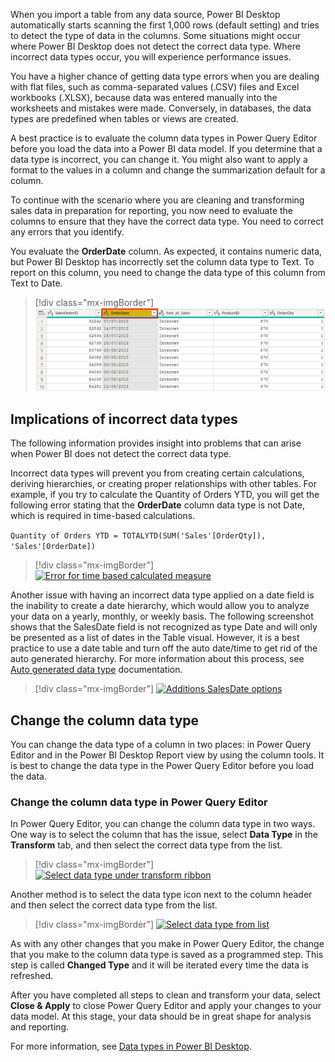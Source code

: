 When you import a table from any data source, Power BI Desktop
automatically starts scanning the first 1,000 rows (default setting) and
tries to detect the type of data in the columns. Some situations might
occur where Power BI Desktop does not detect the correct data type.
Where incorrect data types occur, you will experience performance
issues.

You have a higher chance of getting data type errors when you are
dealing with flat files, such as comma-separated values (.CSV) files and
Excel workbooks (.XLSX), because data was entered manually into the
worksheets and mistakes were made. Conversely, in databases, the data
types are predefined when tables or views are created.

A best practice is to evaluate the column data types in Power Query
Editor before you load the data into a Power BI data model. If you
determine that a data type is incorrect, you can change it. You might
also want to apply a format to the values in a column and change the
summarization default for a column.

To continue with the scenario where you are cleaning and transforming
sales data in preparation for reporting, you now need to evaluate the
columns to ensure that they have the correct data type. You need to
correct any errors that you identify.

You evaluate the **OrderDate** column. As expected, it contains numeric
data, but Power BI Desktop has incorrectly set the column data type to
Text. To report on this column, you need to change the data type of this
column from Text to Date.

> [!div class="mx-imgBorder"]
> [![Column OrderDate data type set as text](../media/04-column-data-type-setas-text-ssm.png)](../media/04-column-data-type-setas-text-ssm.png#lightbox)

## Implications of incorrect data types

The following information provides insight into problems that can arise
when Power BI does not detect the correct data type.

Incorrect data types will prevent you from creating certain
calculations, deriving hierarchies, or creating proper relationships
with other tables. For example, if you try to calculate the Quantity of
Orders YTD, you will get the following error stating that the
**OrderDate** column data type is not Date, which is required in
time-based calculations.

```Quantity of Orders YTD = TOTALYTD(SUM('Sales'[OrderQty]), 'Sales'[OrderDate])```

> [!div class="mx-imgBorder"]
> [![Error for time based calculated measure](../media/04-error-calculated-measure-ss.png)](../media/04-error-calculated-measure-ss.png#lightbox)

Another issue with having an incorrect data type applied on a date field is the inability to create a date hierarchy, which would allow you to analyze your data on a yearly, monthly, or weekly basis. The following screenshot shows that the SalesDate field is not recognized as type Date and will only be presented as a list of dates in the Table visual. However, it is a best practice to use a date table and turn off the auto date/time to get rid of the auto generated hierarchy. For more information about this process, see [Auto generated data type](/power-bi/guidance/auto-date-time/?azure-portal=true) documentation.

> [!div class="mx-imgBorder"]
> [![Additions SalesDate options](../media/04-additions-sales-date-options-ssm.png)](../media/04-additions-sales-date-options-ssm.png#lightbox)

## Change the column data type 

You can change the data type of a column in two places: in Power Query
Editor and in the Power BI Desktop Report view by using the column
tools. It is best to change the data type in the Power Query Editor
before you load the data.

### Change the column data type in Power Query Editor 

In Power Query Editor, you can change the column data type in two ways.
One way is to select the column that has the issue, select **Data Type**
in the **Transform** tab, and then select the correct data type from the
list.

> [!div class="mx-imgBorder"]
> [![Select data type under transform ribbon](../media/04-select-data-type-ssm.png)](../media/04-select-data-type-ssm.png#lightbox)

Another method is to select the data type icon next to the column header
and then select the correct data type from the list.

> [!div class="mx-imgBorder"]
> [![Select data type from list](../media/04-select-data-type-from-list-ssm.png)](../media/04-select-data-type-from-list-ssm.png#lightbox)

As with any other changes that you make in Power Query Editor, the
change that you make to the column data type is saved as a programmed
step. This step is called **Changed Type** and it will be iterated every
time the data is refreshed.

After you have completed all steps to clean and transform your data,
select **Close & Apply** to close Power Query Editor and apply your
changes to your data model. At this stage, your data should be in great
shape for analysis and reporting.

For more information, see [Data types in Power BI Desktop](/power-bi/connect-data/desktop-data-types/?azure-portal=true).
